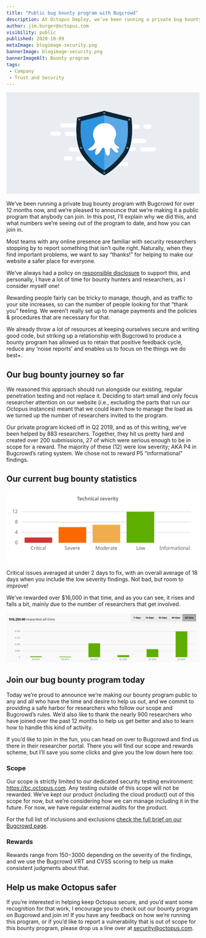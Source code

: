 ```yaml
---
title: "Public bug bounty program with Bugcrowd"
description: At Octopus Deploy, we’ve been running a private bug bounty program with Bugcrowd for over 12 months now, and we’re pleased to make it public.
author: jim.burger@octopus.com
visibility: public
published: 2020-10-09
metaImage: blogimage-security.png
bannerImage: blogimage-security.png
bannerImageAlt: Bounty program
tags:
 - Company
 - Trust and Security
---
```


![Bounty program](blogimage-security.png)

We’ve been running a private bug bounty program with Bugcrowd for over 12 months now, and we’re pleased to announce that we’re making it a public program that anybody can join. In this post, I’ll explain why we did this, and what numbers we’re seeing out of the program to date, and how you can join in.

Most teams with any online presence are familiar with security researchers stopping by to report something that isn’t quite right. Naturally, when they find important problems, we want to say “thanks!” for helping to make our website a safer place for everyone. 

We’ve always had a policy on [responsible disclosure](https://octopus.com/docs/security#disclosure-policy) to support this, and personally, I have a lot of time for bounty hunters and researchers, as I consider myself one!

Rewarding people fairly can be tricky to manage, though, and as traffic to your site increases, so can the number of people looking for that “thank you” feeling. We weren’t really set up to manage payments and the policies & procedures that are necessary for that. 

We already throw a lot of resources at keeping ourselves secure and writing good code, but striking up a relationship with Bugcrowd to produce a bounty program has allowed us to retain that positive feedback cycle, reduce any ‘noise reports’ and enables us to focus on the things we do best+.

## Our bug bounty journey so far

We reasoned this approach should run alongside our existing, regular penetration testing and not replace it. Deciding to start small and only focus researcher attention on our website (i.e., excluding the parts that run our Octopus instances) meant that we could learn how to manage the load as we turned up the number of researchers invited to the program.

Our private program kicked off in Q2 2019, and as of this writing, we’ve been helped by 883 researchers. Together, they hit us pretty hard and created over 200 submissions, 27 of which were serious enough to be in scope for a reward. The majority of these (12) were low severity; AKA P4 in Bugcrowd’s rating system. We chose not to reward P5 “informational” findings.

## Our current bug bounty statistics

![Technical severity breakdown](technical-severity.png)

Critical issues averaged at under 2 days to fix, with an overall average of 18 days when you include the low severity findings. Not bad, but room to improve!

We’ve rewarded over $16,000 in that time, and as you can see, it rises and falls a bit, mainly due to the number of researchers that get involved. 

![Rewards over time](rewards-over-time.png)

## Join our bug bounty program today

Today we’re proud to announce we’re making our bounty program public to any and all who have the time and desire to help us out, and we commit to providing a safe harbor for researchers who follow our scope and Bugcrowd’s rules. We’d also like to thank the nearly 900 researchers who have joined over the past 12 months to help us get better and also to learn how to handle this kind of activity.

If you’d like to join in the fun, you can head on over to Bugcrowd and find us there in their researcher portal. There you will find our scope and rewards scheme, but I’ll save you some clicks and give you the low down here too:

### Scope

Our scope is strictly limited to our dedicated security testing environment: https://bc.octopus.com. Any testing outside of this scope will not be rewarded. We’ve kept our product (including the cloud product) out of this scope for now, but we’re considering how we can manage including it in the future. For now, we have regular external audits for the product.

For the full list of inclusions and exclusions [check the full brief on our Bugcrowd page](https://bugcrowd.com/octopus-og).

### Rewards

Rewards range from $150-$3000 depending on the severity of the findings, and we use the Bugcrowd VRT and CVSS scoring to help us make consistent judgments about that.

## Help us make Octopus safer

If you’re interested in helping keep Octopus secure, and you’d want some recognition for that work, I encourage you to check out our bounty program on Bugcrowd and join in! If you have any feedback on how we’re running this program, or if you’d like to report a vulnerability that is out of scope for this bounty program, please drop us a line over at security@octopus.com. 
